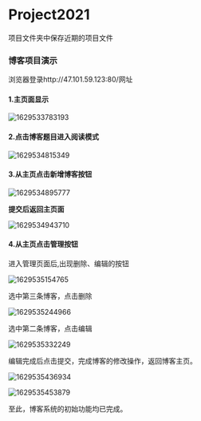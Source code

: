 # Project2021
项目文件夹中保存近期的项目文件
### 博客项目演示

浏览器登录http://47.101.59.123:80/网址


#### 1.主页面显示

![1629533783193](https://user-images.githubusercontent.com/57561313/130316708-ce6fac78-9d91-48e3-8b65-2bcb835e32a0.png)


#### 2.点击博客题目进入阅读模式

![1629534815349](https://user-images.githubusercontent.com/57561313/130316711-6802a875-577e-49ff-92c5-b34119434dc0.png)


#### 3.从主页点击新增博客按钮
![1629534895777](https://user-images.githubusercontent.com/57561313/130316718-cb211bd2-fb19-4e48-853f-b4983e69fcb9.png)


**提交后返回主页面**

![1629534943710](https://user-images.githubusercontent.com/57561313/130316727-0c151074-359d-4427-96ab-eb12eb013a4d.png)


#### 4.从主页点击管理按钮

进入管理页面后,出现删除、编辑的按钮

![1629535154765](https://user-images.githubusercontent.com/57561313/130316730-bef92834-835d-47ae-b2e4-013dd2ff84c2.png)


选中第三条博客，点击删除

![1629535244966](https://user-images.githubusercontent.com/57561313/130316731-240482bb-2e20-453e-acf1-248789c882cd.png)


选中第二条博客，点击编辑

![1629535332249](https://user-images.githubusercontent.com/57561313/130316735-99f03a53-e37a-4592-86b3-27af5b4e5c0e.png)


编辑完成后点击提交，完成博客的修改操作，返回博客主页。

![1629535436934](https://user-images.githubusercontent.com/57561313/130316746-74fca2e2-5704-4b32-a70b-65d05da992c2.png)

![1629535453879](https://user-images.githubusercontent.com/57561313/130316764-1658e0a8-aaf6-499a-b87c-e6a9ae9aea22.png)

至此，博客系统的初始功能均已完成。

